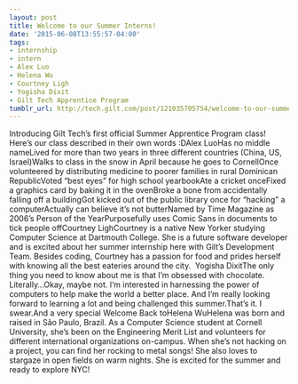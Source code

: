 ```yaml
---
layout: post
title: Welcome to our Summer Interns!
date: '2015-06-08T13:55:57-04:00'
tags:
- internship
- intern
- Alex Luo
- Helena Wu
- Courtney Ligh
- Yogisha Dixit
- Gilt Tech Apprentice Program
tumblr_url: http://tech.gilt.com/post/121035705754/welcome-to-our-summer-interns
---
```

Introducing Gilt Tech’s first official Summer Apprentice Program class! Here’s our class described in their own words :DAlex LuoHas no middle nameLived for more than two years in three different countries (China, US, Israel)Walks to class in the snow in April because he goes to CornellOnce volunteered by distributing medicine to poorer families in rural Dominican RepublicVoted “best eyes” for high school yearbookAte a cricket onceFixed a graphics card by baking it in the ovenBroke a bone from accidentally falling off a buildingGot kicked out of the public library once for “hacking” a computerActually can believe it’s not butterNamed by Time Magazine as 2006’s Person of the YearPurposefully uses Comic Sans in documents to tick people offCourtney LighCourtney is a native New Yorker studying Computer Science at Dartmouth College. She is a future software developer and is excited about her summer internship here with Gilt’s Development Team. Besides coding, Courtney has a passion for food and prides herself with knowing all the best eateries around the city.  Yogisha DixitThe only thing you need to know about me is that I’m obsessed with chocolate. Literally…Okay, maybe not. I’m interested in harnessing the power of computers to help make the world a better place. And I’m really looking forward to learning a lot and being challenged this summer.That’s it. I swear.And a very special Welcome Back toHelena WuHelena was born and raised in São Paulo, Brazil. As a Computer Science student at Cornell University, she’s been on the Engineering Merit List and volunteers for different international organizations on-campus. When she’s not hacking on a project, you can find her rocking to metal songs! She also loves to stargaze in open fields on warm nights. She is excited for the summer and ready to explore NYC!
